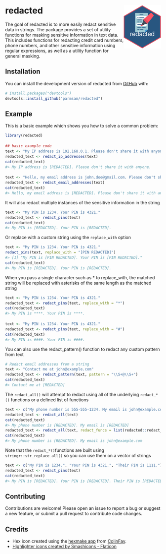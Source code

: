
<!-- README.md is generated from README.Rmd. Please edit that file -->

# redacted <img src="man/figures/logo.png" align="right" height="139" />

<!-- badges: start -->
<!-- badges: end -->

The goal of redacted is to more easily redact sensitive data in strings.
The package provides a set of utility functions for masking sensitive
information in text data. This includes functions for redacting credit
card numbers, phone numbers, and other sensitive information using
regular expressions, as well as a utility function for general masking.

## Installation

You can install the development version of redacted from
[GitHub](https://github.com/) with:

``` r
# install.packages("devtools")
devtools::install_github("parmsam/redacted")
```

## Example

This is a basic example which shows you how to solve a common problem:

``` r
library(redacted)

## basic example code
text <- "My IP address is 192.168.0.1. Please don't share it with anyone."
redacted_text <- redact_ip_addresses(text)
cat(redacted_text)
#> My IP address is [REDACTED]. Please don't share it with anyone.

text <- "Hello, my email address is john.doe@gmail.com. Please don't share it with anyone."
redacted_text <- redact_email_addresses(text)
cat(redacted_text)
#> Hello, my email address is [REDACTED]. Please don't share it with anyone.
```

It will also redact multiple instances of the sensitive information in
the string

``` r
text <- "My PIN is 1234. Your PIN is 4321."
redacted_text <- redact_pins(text)
cat(redacted_text)
#> My PIN is [REDACTED]. Your PIN is [REDACTED].
```

Or replace with a custom string using the `replace_with` option

``` r
text <- "My PIN is 1234. Your PIN is 4321."
redact_pins(text, replace_with = "[PIN REDACTED]")
#> [1] "My PIN is [PIN REDACTED]. Your PIN is [PIN REDACTED]."
cat(redacted_text)
#> My PIN is [REDACTED]. Your PIN is [REDACTED].
```

When you pass a single character such as \* to replace_with, the matched
string will be replaced with asterisks of the same length as the matched
string

``` r
text <- "My PIN is 1234. Your PIN is 4321."
redacted_text <- redact_pins(text, replace_with = "*")
cat(redacted_text)
#> My PIN is ****. Your PIN is ****.

text <- "My PIN is 1234. Your PIN is 4321."
redacted_text <- redact_pins(text, replace_with = "#")
cat(redacted_text)
#> My PIN is ####. Your PIN is ####.
```

You can also use the redact_pattern() function to redact any custom
pattern from text

``` r
# Redact email addresses from a string
text <- "Contact me at john@example.com"
redacted_text <- redact_pattern(text, pattern = "\\S+@\\S+")
cat(redacted_text)
#> Contact me at [REDACTED]
```

The `redact_all()` will attempt to redact using all of the underlying
`redact_*()` functions or a defined list of functions

``` r
text <- c("My phone number is 555-555-1234. My email is john@example.com")
redacted_text <- redact_all(text)
cat(redacted_text)
#> My phone number is [REDACTED]. My email is [REDACTED]
redacted_text <- redact_all(text, redact_funcs = list(redacted::redact_phone_numbers, redacted::redact_ip_addresses))
cat(redacted_text)
#> My phone number is [REDACTED]. My email is john@example.com
```

Note that the `redact_*()`functions are built using
`stringr::str_replace_all()` so you can use them on a vector of strings

``` r
text <- c("My PIN is 1234.", "Your PIN is 4321.", "Their PIN is 1111.")
redacted_text <- redact_pins(text)
cat(redacted_text)
#> My PIN is [REDACTED]. Your PIN is [REDACTED]. Their PIN is [REDACTED].
```

## Contributing

Contributions are welcome! Please open an issue to report a bug or
suggest a new feature, or submit a pull request to contribute code
changes.

## Credits

- Hex icon created using the [hexmake
  app](https://connect.thinkr.fr/hexmake/) from
  [ColinFay](https://github.com/ColinFay/hexmake).
- <a href="https://www.flaticon.com/free-icons/highlighter" title="highlighter icons">Highlighter
  icons created by Smashicons - Flaticon</a>
